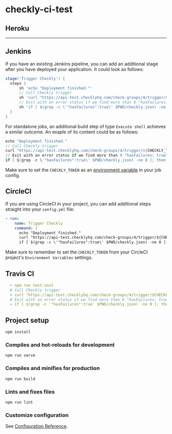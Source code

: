 # checkly-ci-test

## Heroku

---

## Jenkins

If you have an existing Jenkins pipeline, you can add an additional stage after you have deployed your application. It could look as follows:

```groovy
stage('Trigger Checkly') {
  steps {
      sh 'echo "Deployment finished."'
      // Call Checkly trigger
      sh 'curl "https://api-test.checklyhq.com/check-groups/4/trigger/${CHECKLY_TOKEN}" > ${PWD}/checkly.json'
      // Exit with an error status if we find more than 0 "hasFailures: true" in the output
      sh 'if [ $(grep -c \'"hasFailures":true\' $PWD/checkly.json) -ne 0 ]; then exit 1; fi'
  }
}
```

For standalone jobs, an additional build step of type `Execute shell` achieves a similar outcome. An exaple of its content could be as follows:

```groovy
echo "Deployment finished."
// Call Checkly trigger
curl "https://api-test.checklyhq.com/check-groups/4/trigger/${CHECKLY_TOKEN}" > ${PWD}/checkly.json
// Exit with an error status if we find more than 0 "hasFailures: true" in the output
if [ $(grep -c \'"hasFailures":true\' $PWD/checkly.json) -ne 0 ]; then exit 1; fi
```

Make sure to set the `CHECKLY_TOKEN` as an [environment variable](https://jenkins.io/doc/book/pipeline/jenkinsfile/#handling-credentials) in your job config.
## CircleCI

If you are using CircleCI in your project, you can add additional steps straight into your `config.yml` file:
```yml
- run:
    name: Trigger Checkly
    command: |
      echo "Deployment finished."
      curl "https://api-test.checklyhq.com/check-groups/4/trigger/${CHECKLY_TOKEN}" > ${PWD}/checkly.json
      if [ $(grep -c \'"hasFailures":true\' $PWD/checkly.json) -ne 0 ]; then exit 1; fi
```

Make sure to remember to set the `CHECKLY_TOKEN` from your CircleCI project's `Environment Variables` settings.

## Travis CI

```yml
  - npm run test:unit  
  # Call Checkly trigger
  - curl "https://api-test.checklyhq.com/check-groups/4/trigger/$CHECKLY_TOKEN" > $PWD/checkly.json
  # Exit with an error status if we find more than 0 "hasFailures: true" in the output
  - if [ $(grep -c '"hasFailures":true' $PWD/checkly.json) -ne 0 ]; then exit 1; fi
```


## Project setup
```
npm install
```

### Compiles and hot-reloads for development
```
npm run serve
```

### Compiles and minifies for production
```
npm run build
```

### Lints and fixes files
```
npm run lint
```

### Customize configuration
See [Configuration Reference](https://cli.vuejs.org/config/).
